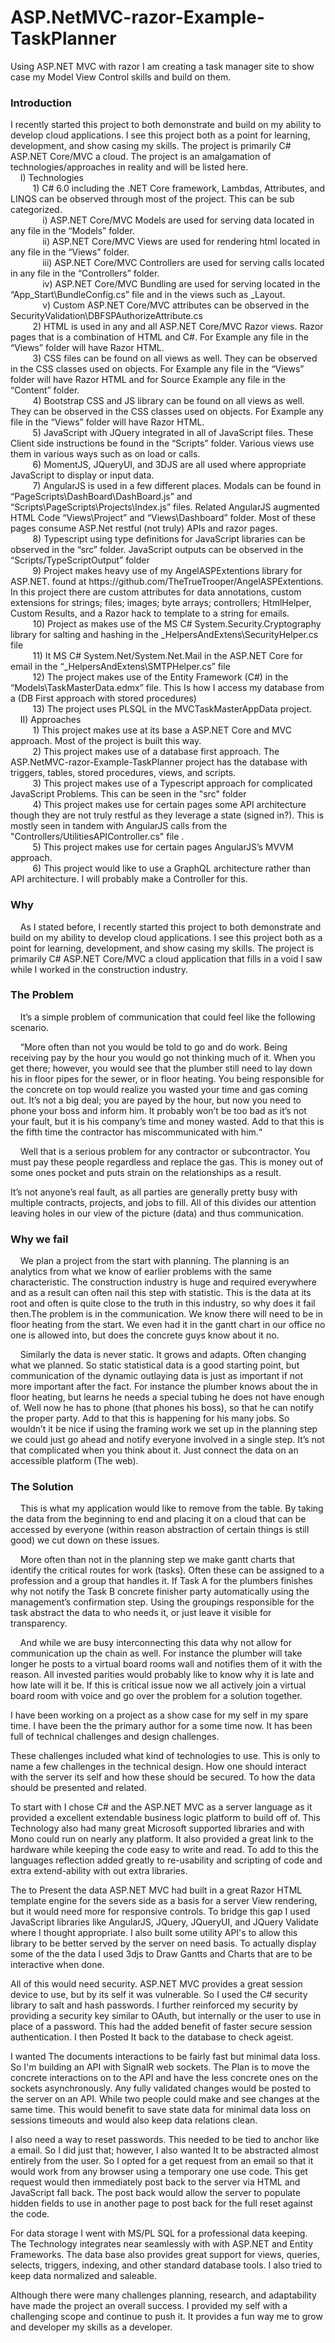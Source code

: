 # ASP.NetMVC-razor-Example-TaskPlanner
Using ASP.NET MVC with razor I am creating a task manager site to show case my Model View Control skills and build on them.
<h3>Introduction</h3> 
<p>I recently started this project to both demonstrate and build on my ability to develop cloud applications. I see this project both as a point for learning, development, and show casing my skills. The project is primarily C# ASP.NET Core/MVC a cloud. The project is an amalgamation of technologies/approaches in reality and will be listed here.<br/>
&nbsp;&nbsp;&nbsp;&nbsp;I)	Technologies<br/>
&nbsp;&nbsp;&nbsp;&nbsp;&nbsp;&nbsp;&nbsp;&nbsp;    1)	C# 6.0 including the .NET Core framework, Lambdas, Attributes, and LINQS can be observed through most of the project. This   can be sub categorized. <br/>
&nbsp;&nbsp;&nbsp;&nbsp;&nbsp;&nbsp;&nbsp;&nbsp;&nbsp;&nbsp;&nbsp;&nbsp;        i)	ASP.NET Core/MVC Models are used for serving data located in any file in the “Models” folder.<br/>
&nbsp;&nbsp;&nbsp;&nbsp;&nbsp;&nbsp;&nbsp;&nbsp;&nbsp;&nbsp;&nbsp;&nbsp;        ii)	ASP.NET Core/MVC Views are used for rendering html located in any file in the “Views” folder.<br/>
&nbsp;&nbsp;&nbsp;&nbsp;&nbsp;&nbsp;&nbsp;&nbsp;&nbsp;&nbsp;&nbsp;&nbsp;        iii)	ASP.NET Core/MVC Controllers are used for serving calls located in any file in the “Controllers” folder.<br/>
&nbsp;&nbsp;&nbsp;&nbsp;&nbsp;&nbsp;&nbsp;&nbsp;&nbsp;&nbsp;&nbsp;&nbsp;        iv)	ASP.NET Core/MVC Bundling are used for serving located in the “App_Start\BundleConfig.cs” file and in the views such as _Layout.<br/>
&nbsp;&nbsp;&nbsp;&nbsp;&nbsp;&nbsp;&nbsp;&nbsp;&nbsp;&nbsp;&nbsp;&nbsp;        v)	Custom ASP.NET Core/MVC  attributes can be observed in the SecurityValidation\DBFSPAuthorizeAttribute.cs<br/>
&nbsp;&nbsp;&nbsp;&nbsp;&nbsp;&nbsp;&nbsp;&nbsp;    2)	HTML is used in any and all ASP.NET Core/MVC Razor views. Razor pages that is a combination of HTML and C#. For Example any file in the “Views” folder will have Razor HTML.<br/>
&nbsp;&nbsp;&nbsp;&nbsp;&nbsp;&nbsp;&nbsp;&nbsp;    3)	CSS files can be found on all views as well. They can be observed in the CSS classes used on objects. For Example any file in the “Views” folder will have Razor HTML and for Source Example any file in the “Content” folder.  <br/>
&nbsp;&nbsp;&nbsp;&nbsp;&nbsp;&nbsp;&nbsp;&nbsp;    4)	Bootstrap CSS and JS library can be found on all views as well. They can be observed in the CSS classes used on objects. For Example any file in the “Views” folder will have Razor HTML.<br/>
&nbsp;&nbsp;&nbsp;&nbsp;&nbsp;&nbsp;&nbsp;&nbsp;    5)	JavaScript with JQuery integrated in all of JavaScript files. These Client side instructions be found in the “Scripts” folder. Various views use them in various ways such as on load or calls.<br/>
&nbsp;&nbsp;&nbsp;&nbsp;&nbsp;&nbsp;&nbsp;&nbsp;    6)	MomentJS, JQueryUI, and 3DJS are all used where appropriate JavaScript to display or input data.<br/>
&nbsp;&nbsp;&nbsp;&nbsp;&nbsp;&nbsp;&nbsp;&nbsp;    7)	AngularJS is used in a few different places. Modals can be found in “PageScripts\DashBoard\DashBoard.js” and “Scripts\PageScripts\Projects\Index.js” files. Related AngularJS augmented HTML Code “Views\Project” and “Views\Dashboard” folder. Most of these pages consume ASP.Net restful (not truly) APIs and razor pages. <br/>
&nbsp;&nbsp;&nbsp;&nbsp;&nbsp;&nbsp;&nbsp;&nbsp;    8)	Typescript using type definitions for JavaScript libraries can be observed in the “src” folder. JavaScript outputs can be observed in the “Scripts/TypeScriptOutput” folder<br/>
&nbsp;&nbsp;&nbsp;&nbsp;&nbsp;&nbsp;&nbsp;&nbsp;    9)	Project makes heavy use of my AngelASPExtentions library for ASP.NET. found at https://github.com/TheTrueTrooper/AngelASPExtentions. In this project there are custom attributes for data annotations, custom extensions for strings; files; images; byte arrays; controllers; HtmlHelper, Custom Results, and a Razor hack to template to a string for emails.<br/>
&nbsp;&nbsp;&nbsp;&nbsp;&nbsp;&nbsp;&nbsp;&nbsp;    10)	Project as makes use of the MS C# System.Security.Cryptography library for salting and hashing in the _HelpersAndExtens\SecurityHelper.cs file<br/>
&nbsp;&nbsp;&nbsp;&nbsp;&nbsp;&nbsp;&nbsp;&nbsp;    11)	It MS C# System.Net/System.Net.Mail in the ASP.NET Core for email in the “_HelpersAndExtens\SMTPHelper.cs” file <br/>
&nbsp;&nbsp;&nbsp;&nbsp;&nbsp;&nbsp;&nbsp;&nbsp;    12)	The project makes use of the Entity Framework (C#) in the “Models\TaskMasterData.edmx” file. This Is how I access my database from a (DB First approach with stored procedures)<br/>
&nbsp;&nbsp;&nbsp;&nbsp;&nbsp;&nbsp;&nbsp;&nbsp;    13)	The project uses PLSQL in the MVCTaskMasterAppData project. <br/>
&nbsp;&nbsp;&nbsp;&nbsp;II)	Approaches<br/>
&nbsp;&nbsp;&nbsp;&nbsp;&nbsp;&nbsp;&nbsp;&nbsp;    1)	This project makes use at its base a ASP.NET Core and MVC approach. Most of the project is built this way.<br/>
&nbsp;&nbsp;&nbsp;&nbsp;&nbsp;&nbsp;&nbsp;&nbsp;    2)	This project makes use of a database first approach. The ASP.NetMVC-razor-Example-TaskPlanner project has the database with triggers, tables, stored procedures, views, and scripts.<br/>
&nbsp;&nbsp;&nbsp;&nbsp;&nbsp;&nbsp;&nbsp;&nbsp;    3)	This project makes use of a Typescript approach for complicated JavaScript Problems. This can be seen in the "src" folder<br/>
&nbsp;&nbsp;&nbsp;&nbsp;&nbsp;&nbsp;&nbsp;&nbsp;    4)	This project makes use for certain pages some API architecture though they are not truly restful as they leverage a state (signed in?). This is mostly seen in tandem with AngularJS calls from the "Controllers/UtilitiesAPIController.cs" file .<br/>
&nbsp;&nbsp;&nbsp;&nbsp;&nbsp;&nbsp;&nbsp;&nbsp;    5)	This project makes use for certain pages AngularJS’s MVVM approach.<br/>
&nbsp;&nbsp;&nbsp;&nbsp;&nbsp;&nbsp;&nbsp;&nbsp;    6)  This project would like to use a GraphQL architecture rather than API architecture. I will probably make a Controller for this.</p>

<h3>Why</h3>  

<p>&nbsp;&nbsp;&nbsp;&nbsp;As I stated before, I recently started this project to both demonstrate and build on my ability to develop cloud applications. I see this project both as a point for learning, development, and show casing my skills. The project is primarily C# ASP.NET Core/MVC a cloud application that fills in a void I saw while I worked in the construction industry. </p>

<h3>The Problem</h3>

<p>&nbsp;&nbsp;&nbsp;&nbsp;It’s a simple problem of communication that could feel like the following scenario.</p>
<p>&nbsp;&nbsp;&nbsp;&nbsp;“More often than not you would be told to go and do work. Being receiving pay by the hour you would go not thinking much of it. When you get there; however, you would see that the plumber still need to lay down his in floor pipes for the sewer, or in floor heating. You being responsible for the concrete on top would realize you wasted your time and gas coming out. 
It’s not a big deal; you are payed by the hour, but now you need to phone your boss and inform him. It probably won’t be too bad as it’s not your fault, but it is his company’s time and money wasted. Add to that this is the fifth time the contractor has miscommunicated with him.“</p>
<p>&nbsp;&nbsp;&nbsp;&nbsp;Well that is a serious problem for any contractor or subcontractor. You must pay these people regardless and replace the gas. This is money out of some ones pocket and puts strain on the relationships as a result.</p>
<p>It’s not anyone’s real fault, as all parties are generally pretty busy with multiple contracts, projects, and jobs to fill. All of this divides our attention leaving holes in our view of the picture (data) and thus communication.</p>

<h3>Why we fail</h3>

<p>&nbsp;&nbsp;&nbsp;&nbsp;We plan a project from the start with planning. The planning is an analytics from what we know of earlier problems with the same characteristic. The construction industry is huge and required everywhere and as a result can often nail this step with statistic. This is the data at its root and often is quite close to the truth in this industry, so why does it fail then.The problem is in the communication. We know there will need to be in floor heating from the start. We even had it in the gantt chart in our office no one is allowed into, but does the concrete guys know about it no.</p>
<p>&nbsp;&nbsp;&nbsp;&nbsp;Similarly the data is never static. It grows and adapts. Often changing what we planned. So static statistical data is a good starting point, but communication of the dynamic outlaying data is just as important if not more important after the fact. For instance the plumber knows about the in floor heating, but learns he needs a special tubing he does not have enough of. Well now he has to phone (that phones his boss), so that he can notify the proper party. Add to that this is happening for his many jobs.
So wouldn’t it be nice if using the framing work we set up in the planning step we could just go ahead and notify everyone involved in a single step. It’s not that complicated when you think about it. Just connect the data on an accessible platform (The web).</p>

<h3>The Solution</h3>

<p>&nbsp;&nbsp;&nbsp;&nbsp;This is what my application would like to remove from the table. By taking the data from the beginning to end and placing it on a cloud that can be accessed by everyone (within reason abstraction of certain things is still good) we cut down on these issues.</p>
<p>&nbsp;&nbsp;&nbsp;&nbsp;More often than not in the planning step we make gantt charts that identify the critical routes for work (tasks). Often these can be assigned to a profession and a group that handles it. If Task A for the plumbers finishes why not notify the Task B concrete finisher party automatically using the management’s confirmation step. Using the groupings responsible for the task abstract the data to who needs it, or just leave it visible for transparency.</p>
<p>&nbsp;&nbsp;&nbsp;&nbsp;And while we are busy interconnecting this data why not allow for communication up the chain as well. For instance the plumber will take longer he posts to a virtual board rooms wall and notifies them of it with the reason. All invested parities would probably like to know why it is late and how late will it be. If this is critical issue now we all actively join a virtual board room with voice and go over the problem for a solution together.</p>
</span>
<span>
I have been working on a project as a show case for my self in my spare time. I have been the the primary author for a some time now. It has been full of technical challenges and design challenges. 

These challenges included what kind of technologies to use. This is only to name a few challenges in the technical design. How one should interact with the server its self and how these should be secured.  To how the data should be presented and related.

To start with I chose C#  and the ASP.NET MVC as a server language as it provided a excellent extendable business logic platform to build off of. This Technology also had many great Microsoft supported libraries and with Mono could run on nearly any platform. It also provided a great link to the hardware while keeping the code easy to write and read. To add to this the languages reflection added greatly to re-usability and scripting of code and extra extend-ability with out extra libraries.
 
The to Present the data ASP.NET MVC had built in a great Razor HTML template engine for the severs side as a basis for a server View rendering, but it would need more for responsive controls. To bridge this gap I used JavaScript libraries like AngularJS, JQuery, JQueryUI, and JQuery Validate where I thought appropriate. I also built some utility API's to allow this library to be better served by the server on need basis.  To actually display some of the the data I used 3djs to Draw Gantts and Charts that are to be interactive when done.

All of this would need security. ASP.NET MVC provides a great session device to use, but by its self it was vulnerable. So I used the C# security library to salt and hash passwords. I further reinforced my security by providing a security key similar to OAuth, but internally or the user to use in place of a password. This had the added benefit of faster secure session authentication. I then Posted It back to the database to check ageist.

I wanted The documents interactions to be fairly fast but minimal data loss. So I'm building an API with SignalR web sockets. The Plan is to move the concrete interactions on to the API and have the less concrete ones on the sockets asynchronously. Any fully validated changes would be posted to the server on an API. While two people could make and see changes at the same time. This would benefit to save state data for minimal data loss on sessions timeouts and would also keep data relations clean. 

I also need a way to reset passwords. This needed to be tied to anchor like a email. So I did just that; however, I also wanted It to be abstracted almost entirely from the user. So I opted for a get request from an email so that it would work from any browser using a temporary one use code. This get request would then immediately post back to the server via HTML and JavaScript fall back. The post back would allow the server to populate hidden fields to use in another page to post back for the full reset against the code. 

For data storage I went with MS/PL SQL for a professional data keeping. The Technology integrates near seamlessly with with ASP.NET and Entity Frameworks. The data base also provides great support for views, queries, selects, triggers, indexing, and other standard database tools. I also tried to keep data normalized and saleable.

Although there were many challenges planning, research, and adaptability have made the project an overall success. I provided my self with a challenging scope and continue to push it. It provides a fun way me to grow and developer my skills as a developer.
</span>

